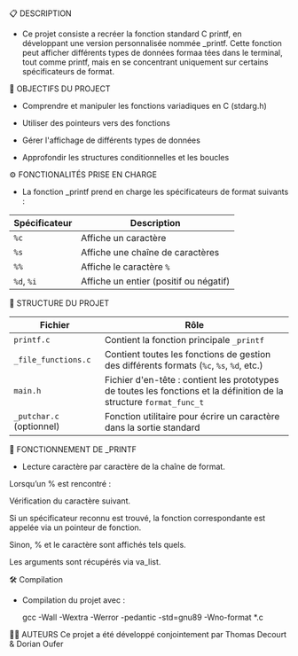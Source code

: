 📋 DESCRIPTION

- Ce projet consiste a recréer la fonction standard C printf, en développant une version personnalisée nommée _printf. Cette fonction peut afficher différents types de données formaa
tées dans le terminal, tout comme printf, mais en se concentrant uniquement sur certains spécificateurs de format.

🧠 OBJECTIFS DU PROJECT

- Comprendre et manipuler les fonctions variadiques en C (stdarg.h)

- Utiliser des pointeurs vers des fonctions

- Gérer l'affichage de différents types de données

- Approfondir les structures conditionnelles et les boucles

⚙️ FONCTIONALITÉS PRISE EN CHARGE 

- La fonction _printf prend en charge les spécificateurs de format suivants :

| Spécificateur | Description                            |
| ------------- | -------------------------------------- |
| `%c`          | Affiche un caractère                   |
| `%s`          | Affiche une chaîne de caractères       |
| `%%`          | Affiche le caractère `%`               |
| `%d`, `%i`    | Affiche un entier (positif ou négatif) |


🧩 STRUCTURE DU PROJET

| Fichier                  | Rôle                                                                                                                 |
| ------------------------ | -------------------------------------------------------------------------------------------------------------------- |
| `printf.c`               | Contient la fonction principale `_printf`                                                                            |
| `_file_functions.c`      | Contient toutes les fonctions de gestion des différents formats (`%c`, `%s`, `%d`, etc.)                             |
| `main.h`                 | Fichier d'en-tête : contient les prototypes de toutes les fonctions et la définition de la structure `format_func_t` |
| `_putchar.c` (optionnel) | Fonction utilitaire pour écrire un caractère dans la sortie standard                                                 |


 🔁 FONCTIONNEMENT DE _PRINTF
 
 - Lecture caractère par caractère de la chaîne de format.

 Lorsqu’un % est rencontré :

 Vérification du caractère suivant.

 Si un spécificateur reconnu est trouvé, la fonction correspondante est appelée via un pointeur de fonction.

 Sinon, % et le caractère sont affichés tels quels.

 Les arguments sont récupérés via va_list.

 
 🛠️ Compilation
 
 - Compilation du projet avec :

   gcc -Wall -Wextra -Werror -pedantic -std=gnu89 -Wno-format *.c
   
 👨‍💻 AUTEURS
 Ce projet a été développé conjointement par Thomas Decourt & Dorian Oufer
